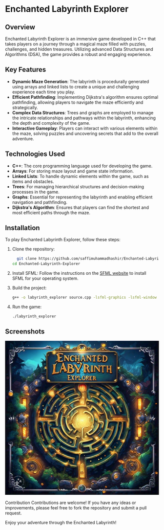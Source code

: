 # Enchanted Labyrinth Explorer

## Overview
Enchanted Labyrinth Explorer is an immersive game developed in C++ that takes players on a journey through a magical maze filled with puzzles, challenges, and hidden treasures. Utilizing advanced Data Structures and Algorithms (DSA), the game provides a robust and engaging experience.

## Key Features
- **Dynamic Maze Generation**: The labyrinth is procedurally generated using arrays and linked lists to create a unique and challenging experience each time you play.
- **Efficient Pathfinding**: Implementing Dijkstra's algorithm ensures optimal pathfinding, allowing players to navigate the maze efficiently and strategically.
- **Complex Data Structures**: Trees and graphs are employed to manage the intricate relationships and pathways within the labyrinth, enhancing the depth and complexity of the game.
- **Interactive Gameplay**: Players can interact with various elements within the maze, solving puzzles and uncovering secrets that add to the overall adventure.

## Technologies Used
- **C++**: The core programming language used for developing the game.
- **Arrays**: For storing maze layout and game state information.
- **Linked Lists**: To handle dynamic elements within the game, such as items and obstacles.
- **Trees**: For managing hierarchical structures and decision-making processes in the game.
- **Graphs**: Essential for representing the labyrinth and enabling efficient navigation and pathfinding.
- **Dijkstra's Algorithm**: Ensures that players can find the shortest and most efficient paths through the maze.

## Installation
To play Enchanted Labyrinth Explorer, follow these steps:

1. Clone the repository:
    ```sh
      git clone https://github.com/saffimuhammadhashir/Enchanted-Labyrinth-Explorer.git
    cd Enchanted-Labyrinth-Explorer
    ```

2. Install SFML:
    Follow the instructions on the [SFML website](https://www.sfml-dev.org/download.php) to install SFML for your operating system.

3. Build the project:
    ```sh
    g++ -o labyrinth_explorer source.cpp -lsfml-graphics -lsfml-window -lsfml-system
    ```

4. Run the game:
    ```sh
    ./labyrinth_explorer
    ```

## Screenshots

![Game Screenshot](background.jpg)

Contribution
Contributions are welcome! If you have any ideas or improvements, please feel free to fork the repository and submit a pull request.

Enjoy your adventure through the Enchanted Labyrinth!
